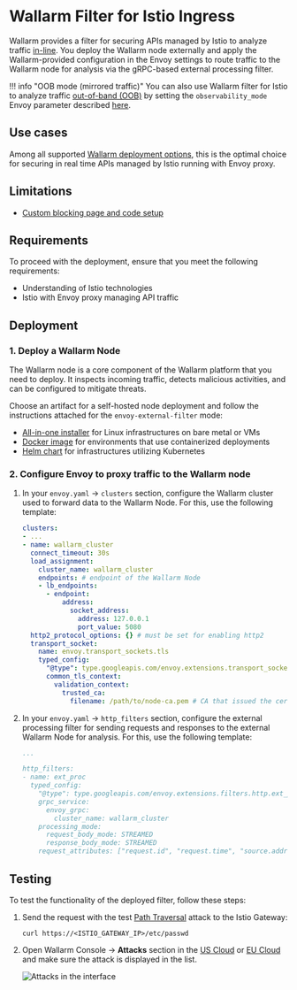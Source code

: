 [attacks-in-ui-image]:              ../../images/admin-guides/test-attacks-quickstart.png
[custom-blocking-page-docs]:        ../../admin-en/configuration-guides/configure-block-page-and-code.md
[ptrav-attack-docs]:                ../../attacks-vulns-list.md#path-traversal
[multitenancy-overview]:            ../multi-tenant/overview.md
[applications-docs]:                ../../user-guides/settings/applications.md
[available-filtration-modes]:       ../../admin-en/configure-wallarm-mode.md#available-filtration-modes
[ui-filtration-mode]:              ../../admin-en/configure-wallarm-mode.md#general-filtration-rule-in-wallarm-console
[self-hosted-connector-node-helm-conf]: ../native-node/helm-chart-conf.md

# Wallarm Filter for Istio Ingress

Wallarm provides a filter for securing APIs managed by Istio to analyze traffic [in-line](../inline/overview.md). You deploy the Wallarm node externally and apply the Wallarm-provided configuration in the Envoy settings to route traffic to the Wallarm node for analysis via the gRPC-based external processing filter.

!!! info "OOB mode (mirrored traffic)"
    You can also use Wallarm filter for Istio to analyze traffic [out-of-band (OOB)](../oob/overview.md) by setting the `observability_mode` Envoy parameter described [here](https://www.envoyproxy.io/docs/envoy/latest/api-v3/extensions/filters/http/ext_proc/v3/ext_proc.proto#envoy-v3-api-msg-extensions-filters-http-ext-proc-v3-externalprocessor).

## Use cases

Among all supported [Wallarm deployment options](../supported-deployment-options.md), this is the optimal choice for securing in real time APIs managed by Istio running with Envoy proxy.

## Limitations

* [Custom blocking page and code setup][custom-blocking-page-docs]

## Requirements

To proceed with the deployment, ensure that you meet the following requirements:

* Understanding of Istio technologies
* Istio with Envoy proxy managing API traffic

## Deployment

### 1. Deploy a Wallarm Node

The Wallarm node is a core component of the Wallarm platform that you need to deploy. It inspects incoming traffic, detects malicious activities, and can be configured to mitigate threats.

Choose an artifact for a self-hosted node deployment and follow the instructions attached for the `envoy-external-filter` mode:

* [All-in-one installer](../native-node/all-in-one.md) for Linux infrastructures on bare metal or VMs
* [Docker image](../native-node/docker-image.md) for environments that use containerized deployments
* [Helm chart](../native-node/helm-chart.md) for infrastructures utilizing Kubernetes

### 2. Configure Envoy to proxy traffic to the Wallarm node

1. In your `envoy.yaml` → `clusters` section, configure the Wallarm cluster used to forward data to the Wallarm Node. For this, use the following template:

    ```yaml
    clusters:
    - ...
    - name: wallarm_cluster
      connect_timeout: 30s
      load_assignment:
        cluster_name: wallarm_cluster
        endpoints: # endpoint of the Wallarm Node
        - lb_endpoints:
          - endpoint:
              address:
                socket_address:
                  address: 127.0.0.1
                  port_value: 5080
      http2_protocol_options: {} # must be set for enabling http2
      transport_socket:
        name: envoy.transport_sockets.tls
        typed_config:
          "@type": type.googleapis.com/envoy.extensions.transport_sockets.tls.v3.UpstreamTlsContext
          common_tls_context:
            validation_context:
              trusted_ca:
                filename: /path/to/node-ca.pem # CA that issued the certificate used by the Node instance
    ```

1. In your `envoy.yaml` → `http_filters` section, configure the external processing filter for sending requests and responses to the external Wallarm Node for analysis. For this, use the following template:

    ```yaml
    ...

    http_filters:
    - name: ext_proc
      typed_config:
        "@type": type.googleapis.com/envoy.extensions.filters.http.ext_proc.v3.ExternalProcessor
        grpc_service:
          envoy_grpc:
            cluster_name: wallarm_cluster
        processing_mode:
          request_body_mode: STREAMED
          response_body_mode: STREAMED
        request_attributes: ["request.id", "request.time", "source.address"]
    ```

## Testing

To test the functionality of the deployed filter, follow these steps:

1. Send the request with the test [Path Traversal][ptrav-attack-docs] attack to the Istio Gateway:

    ```
    curl https://<ISTIO_GATEWAY_IP>/etc/passwd
    ```
1. Open Wallarm Console → **Attacks** section in the [US Cloud](https://us1.my.wallarm.com/attacks) or [EU Cloud](https://my.wallarm.com/attacks) and make sure the attack is displayed in the list.

    ![Attacks in the interface][attacks-in-ui-image]

